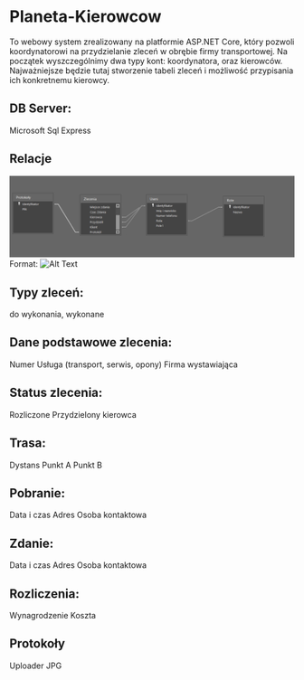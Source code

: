 # Planeta-Kierowcow
 
To webowy system zrealizowany na platformie ASP.NET Core, który pozwoli koordynatorowi na przydzielanie zleceń w obrębie firmy transportowej. Na początek wyszczególnimy dwa typy kont: koordynatora, oraz kierowców. Najważniejsze będzie tutaj stworzenie tabeli zleceń i możliwość przypisania ich konkretnemu kierowcy.

## DB Server:
Microsoft Sql Express

## Relacje
![Schemat relacji](/Images/relacje.png)
Format: ![Alt Text](url)

## Typy zleceń:
do wykonania,
wykonane

## Dane podstawowe zlecenia:
Numer
Usługa (transport, serwis, opony)
Firma wystawiająca


## Status zlecenia:
Rozliczone
Przydzielony kierowca

## Trasa:
Dystans
Punkt A
Punkt B

## Pobranie:
Data i czas
Adres
Osoba kontaktowa

## Zdanie:
Data i czas
Adres
Osoba kontaktowa

## Rozliczenia:
Wynagrodzenie
Koszta

## Protokoły
Uploader JPG

